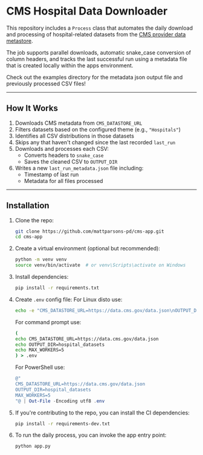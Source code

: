 # CMS Hospital Data Downloader

This repository includes a `Process` class that automates the daily download and processing of hospital-related datasets from the [CMS provider data metastore](https://data.cms.gov/data.json).

The job supports parallel downloads, automatic snake_case conversion of column headers, and tracks the last successful run using a metadata file that is created locally within the apps environment.

Check out the examples directory for the metadata json output file and previously processed CSV files!

---

## How It Works

1. Downloads CMS metadata from `CMS_DATASTORE_URL`
2. Filters datasets based on the configured theme (e.g., `"Hospitals"`)
3. Identifies all CSV distributions in those datasets
4. Skips any that haven't changed since the last recorded `last_run`
5. Downloads and processes each CSV:
   - Converts headers to `snake_case`
   - Saves the cleaned CSV to `OUTPUT_DIR`
6. Writes a new `last_run_metadata.json` file including:
   - Timestamp of last run
   - Metadata for all files processed

---

## Installation

1. Clone the repo:
    ```bash
    git clone https://github.com/mattparsons-pd/cms-app.git
    cd cms-app
    ```

2. Create a virtual environment (optional but recommended):
    ```bash
    python -m venv venv
    source venv/bin/activate  # or venv\Scripts\activate on Windows
    ```

3. Install dependencies:
    ```bash
    pip install -r requirements.txt
    ```

4. Create `.env` config file:
    For Linux disto use:
    ```bash
    echo -e "CMS_DATASTORE_URL=https://data.cms.gov/data.json\nOUTPUT_DIR=hospital_datasets\nMAX_WORKERS=5" > .env
    ```
    For command prompt use:
    ```cmd
    (
    echo CMS_DATASTORE_URL=https://data.cms.gov/data.json
    echo OUTPUT_DIR=hospital_datasets
    echo MAX_WORKERS=5
    ) > .env
    ```
    For PowerShell use:
    ```powershell
    @"
    CMS_DATASTORE_URL=https://data.cms.gov/data.json
    OUTPUT_DIR=hospital_datasets
    MAX_WORKERS=5
    "@ | Out-File -Encoding utf8 .env
    ```

5. If you're contributing to the repo, you can install the CI dependencies:
    ```bash
    pip install -r requirements-dev.txt
    ```

6. To run the daily process, you can invoke the app entry point:
    ```bash
    python app.py
    ```
